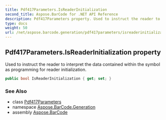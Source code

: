 ```yaml
---
title: Pdf417Parameters.IsReaderInitialization
second_title: Aspose.BarCode for .NET API Reference
description: Pdf417Parameters property. Used to instruct the reader to interpret the data contained within the symbol as programming for reader initialization
type: docs
weight: 50
url: /net/aspose.barcode.generation/pdf417parameters/isreaderinitialization/
---
```

## Pdf417Parameters.IsReaderInitialization property

Used to instruct the reader to interpret the data contained within the symbol as programming for reader initialization.

```csharp
public bool IsReaderInitialization { get; set; }
```

### See Also

* class [Pdf417Parameters](../)
* namespace [Aspose.BarCode.Generation](../../pdf417parameters/)
* assembly [Aspose.BarCode](../../../)


